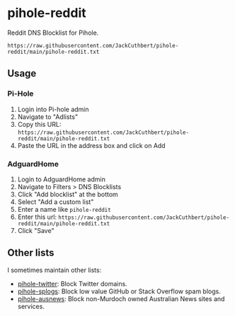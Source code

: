 # pihole-reddit

Reddit DNS Blocklist for Pihole.

```
https://raw.githubusercontent.com/JackCuthbert/pihole-reddit/main/pihole-reddit.txt
```

## Usage

### Pi-Hole

1. Login into Pi-hole admin
2. Navigate to "Adlists"
3. Copy this URL: `https://raw.githubusercontent.com/JackCuthbert/pihole-reddit/main/pihole-reddit.txt`
4. Paste the URL in the address box and click on Add

### AdguardHome

1. Login to AdguardHome admin
2. Navigate to Filters > DNS Blocklists
3. Click "Add blocklist" at the bottom
4. Select "Add a custom list"
5. Enter a name like `pihole-reddit`
6. Enter this url: `https://raw.githubusercontent.com/JackCuthbert/pihole-reddit/main/pihole-reddit.txt`
7. Click "Save"

## Other lists

I sometimes maintain other lists:

- [pihole-twitter](https://github.com/JackCuthbert/pihole-twitter): Block Twitter domains.
- [pihole-splogs](https://github.com/JackCuthbert/pihole-splogs): Block low value GitHub or Stack Overflow spam blogs.
- [pihole-ausnews](https://github.com/JackCuthbert/pihole-ausnews): Block non-Murdoch owned Australian News sites and services.
